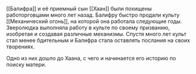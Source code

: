 [[Балифра]] и её приемный сын [[Хаан]] были похищены работорговцами много лет назад. Балифру быстро продали культу [[Механический огонь]], на которой она работала следующие годы.
Зверолюдка выполняла работу в культе по своему призванию, изобретая и создавая различные механизмы. Спустя много лет культ стал менее бдительным и Балифра стала оставлять послания на своих творениях.

Одно из них дошло до Хаана, с чего и начинается его историю по поиску матери.


